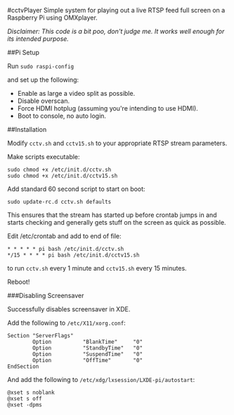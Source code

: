 #cctvPlayer
Simple system for playing out a live RTSP feed full screen on a Raspberry Pi using OMXplayer.

*Disclaimer: This code is a bit poo, don't judge me. It works well enough for its intended purpose.*

##Pi Setup

Run `sudo raspi-config`

and set up the following:

- Enable as large a video split as possible.
- Disable overscan.
- Force HDMI hotplug (assuming you're intending to use HDMI).
- Boot to console, no auto login.


##Installation

Modify `cctv.sh` and `cctv15.sh` to your appropriate RTSP stream parameters.

Make scripts executable:

```
sudo chmod +x /etc/init.d/cctv.sh
sudo chmod +x /etc/init.d/cctv15.sh
```

Add standard 60 second script to start on boot:


```
sudo update-rc.d cctv.sh defaults
```

This ensures that the stream has started up before crontab jumps in and starts checking and generally gets stuff on the screen as quick as possible.

Edit /etc/crontab and add to end of file:

```
* * * * * pi bash /etc/init.d/cctv.sh
*/15 * * * * pi bash /etc/init.d/cctv15.sh
```

to run `cctv.sh` every 1 minute and `cctv15.sh` every 15 minutes.

Reboot!

###Disabling Screensaver

Successfully disables screensaver in XDE.

Add the following to `/etc/X11/xorg.conf`:
```
Section "ServerFlags"
        Option          "BlankTime"     "0"
        Option          "StandbyTime"   "0"
        Option          "SuspendTime"   "0"
        Option          "OffTime"       "0"
EndSection
```

And add the following to `/etc/xdg/lxsession/LXDE-pi/autostart`:
```
@xset s noblank
@xset s off
@xset -dpms
```


